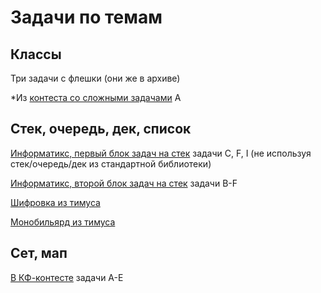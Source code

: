 # Задачи по темам

## Классы

Три задачи с флешки (они же в архиве)

*Из [контеста со сложными задачами](https://codeforces.com/contestInvitation/cfd14dd736cf08d26fcf946e5f5167c9ccdc30fc) A

## Стек, очередь, дек, список

[Информатикс, первый блок задач на стек](https://informatics.msk.ru/mod/statements/view.php?id=207#1) задачи C, F, I (не используя стек/очередь/дек из стандартной библиотеки)

[Информатикс, второй блок задач на стек](https://informatics.msk.ru/mod/statements/view.php?id=206#1) задачи B-F

[Шифровка из тимуса](https://acm.timus.ru/problem.aspx?space=1&num=1654)

[Монобильярд из тимуса](https://acm.timus.ru/problem.aspx?space=1&num=1494)

## Сет, мап

[В КФ-контесте](https://codeforces.com/contestInvitation/ff6da28eb802a111e6146ee5a0bf4145e3470e89) задачи A-E
